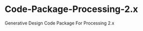Code-Package-Processing-2.x
===========================

Generative Design Code Package For Processing 2.x
